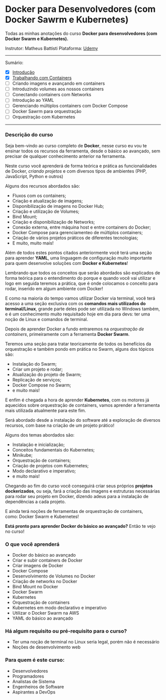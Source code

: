 # Docker para Desenvolvedores (com Docker Sawrm e Kubernetes)

Todas as minhas anotações do curso **Docker para desenvolvedores (com Docker Swarm e Kubernetes).**

Instrutor: Matheus Battisti
Plataforma: [Udemy](https://www.udemy.com/course/docker-para-desenvolvedores-com-docker-swarm-e-kubernetes/)

---

Sumário:

- [x] [Introdução](introdução.md)
- [x] [Trabalhando com Containers](trabalhando-com-containers.md)
- [ ] Criando imagens e avançando em containers
- [ ] Introduzindo volumes aos nossos containers
- [ ] Conectando containers com Networks
- [ ] Introdução ao YAML
- [ ] Gerenciando múltiplos containers com Docker Compose
- [ ] Docker Sawrm para orquestração
- [ ] Orquestração com Kubernetes

---

### Descrição do curso

Seja bem-vindo ao curso completo de **Docker**, nesse curso eu vou te ensinar todos os recursos da ferramenta, desde o básico ao avançado, sem precisar de qualquer conhecimento anterior na ferramenta.

Neste curso você aprenderá de forma teórica e prática as funcionalidades de Docker, *criando projetos* e com diversos tipos de ambientes (PHP, JavaScript, Python e outros)

Alguns dos recursos abordados são:

- Fluxos com os containers;
- Criação e atualização de imagens;
- Disponibilização de imagens no Docker Hub;
- Criação e utilização de Volumes;
- Bind Mount;
- Criação e disponibilização de Networks;
- Conexão externa, entre máquina host e entre containers do Docker;
- Docker Compose para gerenciamenteo de múltiplos containers;
- Criação de vários projetos práticos de diferentes tecnologias;
- E muito, muito mais!

Além de todos estes pontos citados anteriormente você terá uma seção para aprender **YAML**, uma linguagem de configuração muito importante para quem desenvolve soluções com **Docker e Kubernetes**!

Lembrando que todos os conceitos que serão abordados são explicados de forma teórica para o entendimento do porque e quando você vai utilizar e logo em seguida teremos a prática, que é onde colocamos o conceito para rodar, inserido em algum ambiente com Docker!

E como na maioria do tempo vamos utilizar Docker via terminal, você terá acesso a uma seção exclusiva com os **comandos mais utilizados do terminal/Linux**, grande parte deles pode ser utilizada no Windows também, e é um conhecimento muito requisitado hoje em dia para devs: ter uma noção de Linux e comandos de terminal.

Depois de aprender Docker a fundo entraremos na *orquestração de containers*, primeiramente com a ferramenta **Docker Swarm**.

Teremos uma seção para tratar teoricamente de todos os benefícios da orquestração e também pondo em prática no Swarm, alguns dos tópicos são:

- Instalação do Swarm;
- Criar um projeto e rodar;
- Atualização do projeto de Swarm;
- Replicação de serviços;
- Docker Compose no Swarm;
- e muito mais!

E enfim é chegada a hora de aprender **Kubernetes**, com os motores já aquecidos sobre orquestração de containers, vamos aprender a ferramenta mais utilizada atualmente para este fim.

Será abordado desde a instalação do software até a exploração de diversos recursos, com base na criação de um projeto prático!

Alguns dos temas abordados são:

- Instalação e inicialização;
- Conceitos fundamentais do Kubernetes;
- Minikube;
- Orquestração de containers;
- Criação de projetos com Kubernetes;
- Modo declarativo e imperativo;
- e muito mais!

Chegando ao fim do curso você conseguirá criar seus próprios **projetos dockerizados**, ou seja, fará a criação das imagens e estruturas necessárias para rodar seu projeto em Docker, dizendo adeus para a instalação de dependências a cada projeto.

E ainda terá noções de ferramentas de orquestração de containers, como: Docker Swarm e Kubernetes!

**Está pronto para aprender Docker do básico ao avançado?** Então te vejo no curso!

### **O que você aprenderá**

- Docker do básico ao avançado
- Criar e subir containers de Docker
- Criar imagens de Docker
- Docker Compose
- Desenvolvimento de Volumes no Docker
- Criação de networks no Docker
- Bind Mount no Docker
- Docker Swarm
- Kubernetes
- Orquestração de containers
- Kubernetes em modo declarativo e imperativo
- Utilizar o Docker Swarm na AWS
- YAML do básico ao avançado

### **Há algum requisito ou pré-requisito para o curso?**

- Ter uma noção de terminal no Linux seria legal, porém não é necessário
- Noções de desenvolvimento web

### **Para quem é este curso:**

- Desenvolvedores
- Programadores
- Analistas de Sistema
- Engenheiros de Software
- Aspirantes a DevOps